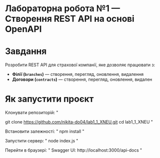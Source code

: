 # Лабораторна робота №1 — Створення REST API на основі OpenAPI
# Завдання

Розробити REST API для страхової компанії, яке дозволяє працювати з:

-  **Філії (`branches`)** — створення, перегляд, оновлення, видалення
-  **Договори (`contracts`)** — створення, перегляд, оновлення, видален

# Як запустити проєкт 

Клонувати репозиторій:
"

git clone https://github.com/nikita-do04/lab1_1_XNEU.git
cd lab1_1_XNEU
"

Встановити залежності:
"
npm install
"

Запустити сервер:
"
node index.js
"

Перейти в браузері:
"
Swagger UI: http://localhost:3000/api-docs
" 
